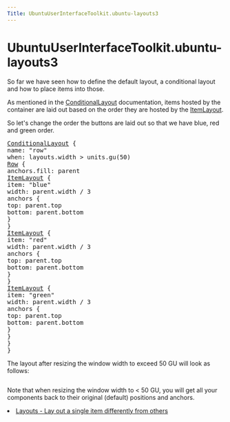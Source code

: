 ```yaml
---
Title: UbuntuUserInterfaceToolkit.ubuntu-layouts3
---
```


# UbuntuUserInterfaceToolkit.ubuntu-layouts3

<span class="subtitle"></span>
<!-- $$$ubuntu-layouts3.html-description -->
<p>So far we have seen how to define the default layout, a conditional layout and how to place items into those.</p>
<p>As mentioned in the <a href="Ubuntu.Layouts.ConditionalLayout.md">ConditionalLayout</a> documentation, items hosted by the container are laid out based on the order they are hosted by the <a href="Ubuntu.Layouts.ItemLayout.md">ItemLayout</a>.</p>
<p>So let's change the order the buttons are laid out so that we have blue, red and green order.</p>
<pre class="qml"><span class="type"><a href="Ubuntu.Layouts.ConditionalLayout.md">ConditionalLayout</a></span> {
<span class="name">name</span>: <span class="string">&quot;row&quot;</span>
<span class="name">when</span>: <span class="name">layouts</span>.<span class="name">width</span> <span class="operator">&gt;</span> <span class="name">units</span>.<span class="name">gu</span>(<span class="number">50</span>)
<span class="type"><a href="../sdk-15.04/QtQuick.Row.md">Row</a></span> {
<span class="name">anchors</span>.fill: <span class="name">parent</span>
<span class="type"><a href="Ubuntu.Layouts.ItemLayout.md">ItemLayout</a></span> {
<span class="name">item</span>: <span class="string">&quot;blue&quot;</span>
<span class="name">width</span>: <span class="name">parent</span>.<span class="name">width</span> <span class="operator">/</span> <span class="number">3</span>
<span class="type">anchors</span> {
<span class="name">top</span>: <span class="name">parent</span>.<span class="name">top</span>
<span class="name">bottom</span>: <span class="name">parent</span>.<span class="name">bottom</span>
}
}
<span class="type"><a href="Ubuntu.Layouts.ItemLayout.md">ItemLayout</a></span> {
<span class="name">item</span>: <span class="string">&quot;red&quot;</span>
<span class="name">width</span>: <span class="name">parent</span>.<span class="name">width</span> <span class="operator">/</span> <span class="number">3</span>
<span class="type">anchors</span> {
<span class="name">top</span>: <span class="name">parent</span>.<span class="name">top</span>
<span class="name">bottom</span>: <span class="name">parent</span>.<span class="name">bottom</span>
}
}
<span class="type"><a href="Ubuntu.Layouts.ItemLayout.md">ItemLayout</a></span> {
<span class="name">item</span>: <span class="string">&quot;green&quot;</span>
<span class="name">width</span>: <span class="name">parent</span>.<span class="name">width</span> <span class="operator">/</span> <span class="number">3</span>
<span class="type">anchors</span> {
<span class="name">top</span>: <span class="name">parent</span>.<span class="name">top</span>
<span class="name">bottom</span>: <span class="name">parent</span>.<span class="name">bottom</span>
}
}
}
}</pre>
<p>The layout after resizing the window width to exceed 50 GU will look as follows:</p>
<p class="centerAlign"><img src="https://developer.ubuntu.com/static/devportal_uploaded/da9efe5b-5917-4f3d-a6f5-ba8e40805534-../ubuntu-layouts3/images/layout2.png" alt="" /></p><p>Note that when resizing the window width to &lt; 50 GU, you will get all your components back to their original (default) positions and anchors.</p>
<!-- @@@ubuntu-layouts3.html -->
<p class="naviNextPrevious footerNavi">
<li><a class="nextPage" href="UbuntuUserInterfaceToolkit.ubuntu-layouts4.md">Layouts - Lay out a single item differently from others</a></li>
</p>
